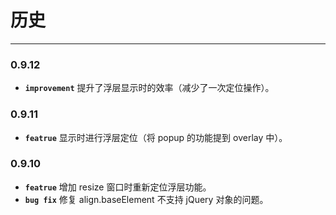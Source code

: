 # 历史

---

### 0.9.12

* **`improvement`** 提升了浮层显示时的效率（减少了一次定位操作）。

### 0.9.11

* **`featrue`** 显示时进行浮层定位（将 popup 的功能提到 overlay 中）。

### 0.9.10

* **`featrue`** 增加 resize 窗口时重新定位浮层功能。
* **`bug fix`** 修复 align.baseElement 不支持 jQuery 对象的问题。

